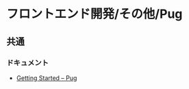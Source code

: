 # フロントエンド開発/その他/Pug

## 共通

### ドキュメント

- [Getting Started – Pug](https://pugjs.org/api/getting-started.html)
